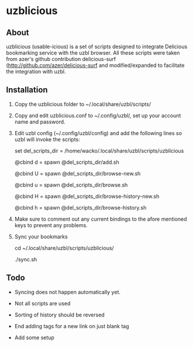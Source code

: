 uzblicious
==============

About
--------------
uzblicious (usable-icious) is a set of scripts designed to integrate Delicious 
bookmarking service with the uzbl browser. All these scripts were taken from azer's github contribution delicious-surf (http://github.com/azer/delicious-surf and modified/expanded to facilitate the integration with uzbl.

Installation
--------------

1. Copy the uzblicious folder to ~/.local/share/uzbl/scripts/

2. Copy and edit uzblicious.conf to ~/.config/uzbl/, set up your account name 
and password.

3. Edit uzbl config (~/.config/uzbl/config) and add the following lines so uzbl 
will invoke the scripts:

	set del_scripts_dir = /home/wacko/.local/share/uzbl/scripts/uzblicious

	@cbind d = spawn @del_scripts_dir/add.sh

	@cbind U = spawn @del_scripts_dir/browse-new.sh

	@cbind u = spawn @del_scripts_dir/browse.sh

	@cbind H = spawn @del_scripts_dir/browse-history-new.sh

	@cbind h = spawn @del_scripts_dir/browse-history.sh

4. Make sure to comment out any current bindings to the afore mentioned keys to 
prevent any problems. 

5. Sync your bookmarks

	cd ~/.local/share/uzbl/scripts/uzblicious/

	./sync.sh

Todo
--------------

- Syncing does not happen automatically yet.

- Not all scripts are used

- Sorting of history should be reversed

- End adding tags for a new link on just blank tag

- Add some setup
